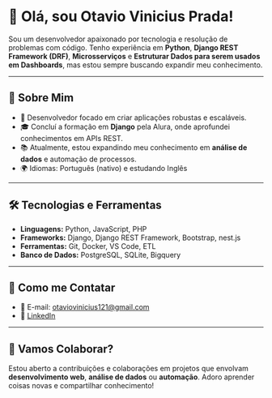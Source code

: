 # 👋 Olá, sou Otavio Vinicius Prada!

Sou um desenvolvedor apaixonado por tecnologia e resolução de problemas com código. Tenho experiência em **Python**, **Django REST Framework (DRF)**, **Microsserviços** e **Estruturar Dados para serem usados em Dashboards**, mas estou sempre buscando expandir meu conhecimento.

---

## 🌟 Sobre Mim
- 🔧 Desenvolvedor focado em criar aplicações robustas e escaláveis.
- 🎓 Concluí a formação em **Django** pela Alura, onde aprofundei conhecimentos em APIs REST.
- 📚 Atualmente, estou expandindo meu conhecimento em **análise de dados** e automação de processos.
- 🌍 Idiomas: Português (nativo) e estudando Inglês

---

## 🛠️ Tecnologias e Ferramentas
- **Linguagens:** Python, JavaScript, PHP
- **Frameworks:** Django, Django REST Framework, Bootstrap, nest.js
- **Ferramentas:** Git, Docker, VS Code, ETL
- **Banco de Dados:** PostgreSQL, SQLite, Bigquery

---


## 💬 Como me Contatar
- 📧 E-mail: otaviovinicius121@gmail.com
- 💼 [LinkedIn](https://www.linkedin.com/in/otavio-prada-43419a288/)

---

## 🤝 Vamos Colaborar?
Estou aberto a contribuições e colaborações em projetos que envolvam **desenvolvimento web**, **análise de dados** ou **automação**. Adoro aprender coisas novas e compartilhar conhecimento!

